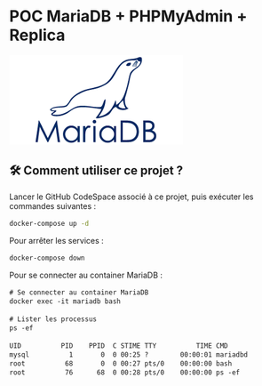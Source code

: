 # POC MariaDB + PHPMyAdmin + Replica

![mariadb-logo](<images/mariadb-logo.png>)

## 🛠️ Comment utiliser ce projet ?

Lancer le GitHub CodeSpace associé à ce projet, puis exécuter les commandes suivantes :

```bash
docker-compose up -d
```

Pour arrêter les services :

```bash
docker-compose down
```

Pour se connecter au container MariaDB :

```bashs
# Se connecter au container MariaDB
docker exec -it mariadb bash

# Lister les processus
ps -ef

UID          PID    PPID  C STIME TTY          TIME CMD
mysql          1       0  0 00:25 ?        00:00:01 mariadbd
root          68       0  0 00:27 pts/0    00:00:00 bash
root          76      68  0 00:28 pts/0    00:00:00 ps -ef
```
